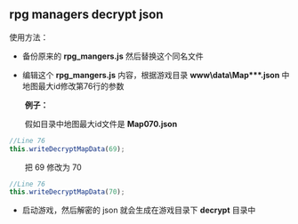 ## rpg managers decrypt json

使用方法：

- 备份原来的 **rpg_mangers.js** 然后替换这个同名文件

- 编辑这个 **rpg_mangers.js** 内容，根据游戏目录 **www\data\Map\*\*\*.json** 中地图最大id修改第76行的参数

&emsp;&emsp;**例子：**

&emsp;&emsp;假如目录中地图最大id文件是 **Map070.json**

```javascript
//Line 76
this.writeDecryptMapData(69);
```

&emsp;&emsp;把 69 修改为 70

```javascript
//Line 76
this.writeDecryptMapData(70);
```

- 启动游戏，然后解密的 json 就会生成在游戏目录下 **decrypt** 目录中